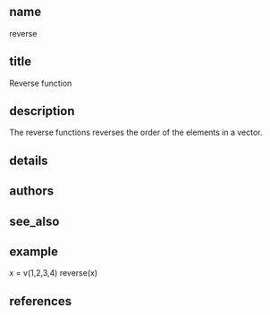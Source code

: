 ## name
reverse
## title
Reverse function
## description
The reverse functions reverses the order of the elements in a vector.
## details
## authors
## see_also
## example
x = v(1,2,3,4)
reverse(x)
## references